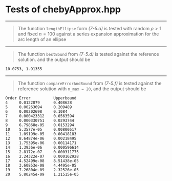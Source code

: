 # Tests of chebyApprox.hpp

***
> The function `lengthEllipse` form _(7-5.a)_ is tested with random $\rho>1$ and fixed $n=100$ against
> a series expansion approximation for the arc length of an ellipse

***
> The function `bestBound` from _(7-5.d)_ is tested against the reference solution.
> and the output should be 
```
10.0753, 1.91355
```
***
> The function `compareErrorAndBound` from _(7-5.f)_ is tested against the reference solution with `n_max = 20`,
> and the output should be
```
Order Error          Upperbound     
4     0.0122079      0.408628       
5     0.00263694     0.209489       
6     0.00202698     0.1084         
7     0.000423312    0.0563594      
8     0.000330751    0.0293744      
9     6.79868e-05    0.0153294      
10    5.3577e-05     0.00800517     
11    1.09199e-05    0.00418183     
12    8.64874e-06    0.00218495     
13    1.75395e-06    0.00114171     
14    1.3936e-06     0.000596614    
15    2.8172e-07     0.000311775    
16    2.24322e-07    0.000162928    
17    4.52499e-08    8.51438e-05    
18    3.60853e-08    4.4495e-05     
19    7.26804e-09    2.32526e-05    
20    5.80245e-09    1.21515e-05    
```
